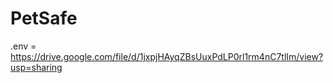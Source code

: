 # PetSafe

<!--
<p align="center">
  <img src="https://github.com/edpobleteg/PetSafe/blob/main/project/petsafe/static/images/petsafe_logo.png?raw=true" alt="Sublime's custom image"/>
</p>
-->

.env = https://drive.google.com/file/d/1jxpjHAyqZBsUuxPdLP0rl1rm4nC7tlIm/view?usp=sharing
